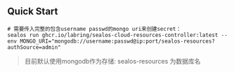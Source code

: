 ## Quick Start

```shell
# 需要传入完整的包含username passwd的mongo uri来创建secret：
sealos run ghcr.io/labring/sealos-cloud-resources-controller:latest --env MONGO_URI="mongodb://username:passwd@ip:port/sealos-resources?authSource=admin"
```

> 目前默认使用mongodb作为存储: sealos-resources 为数据库名
